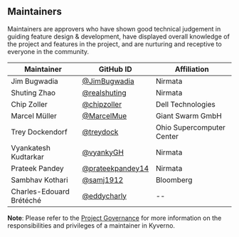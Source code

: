 ## Maintainers

Maintainers are approvers who have shown good technical judgement in guiding feature design & development, have displayed overall knowledge of the project and features in the project, and are nurturing and receptive to everyone in the community.

| Maintainer            | GitHub ID                                              | Affiliation               |
| --------------------- | ------------------------------------------------------ | ------------------------- |
| Jim Bugwadia          | [@JimBugwadia](https://github.com/JimBugwadia)         | Nirmata                   |
| Shuting Zhao          | [@realshuting](https://github.com/realshuting)         | Nirmata                   |
| Chip Zoller           | [@chipzoller](https://github.com/chipzoller)           | Dell Technologies         |
| Marcel Müller         | [@MarcelMue](https://github.com/MarcelMue)             | Giant Swarm GmbH          |
| Trey Dockendorf       | [@treydock](https://github.com/treydock)               | Ohio Supercomputer Center |
| Vyankatesh Kudtarkar  | [@vyankyGH](https://github.com/vyankyGH)               | Nirmata                   |
| Prateek Pandey        | [@prateekpandey14](https://github.com/prateekpandey14) | Nirmata                   |
| Sambhav Kothari       | [@samj1912](https://github.com/samj1912)               | Bloomberg                 |
| Charles-Edouard Brétéché | [@eddycharly](https://github.com/eddycharly)        | --                    |


**Note**: Please refer to the [Project Governance](https://main.kyverno.io/community/#project-governance) for more information on the responsibilities and privileges of a maintainer in Kyverno.
